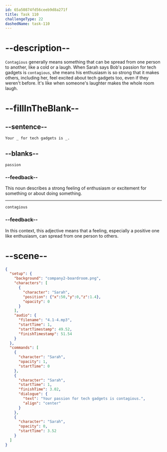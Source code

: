 ```yaml
---
id: 65a50874fd56ceeb9d8a271f
title: Task 110
challengeType: 22
dashedName: task-110
---
```


<!-- (Audio) Sarah: Your passion for tech gadgets is contagious. -->

# --description--

`Contagious` generally means something that can be spread from one person to another, like a cold or a laugh. When Sarah says Bob's passion for tech gadgets is `contagious`, she means his enthusiasm is so strong that it makes others, including her, feel excited about tech gadgets too, even if they weren't before. It's like when someone's laughter makes the whole room laugh.

# --fillInTheBlank--

## --sentence--

`Your _ for tech gadgets is _.`

## --blanks--

`passion`

### --feedback--

This noun describes a strong feeling of enthusiasm or excitement for something or about doing something.

---

`contagious`

### --feedback--

In this context, this adjective means that a feeling, especially a positive one like enthusiasm, can spread from one person to others.

# --scene--

```json
{
  "setup": {
    "background": "company2-boardroom.png",
    "characters": [
      {
        "character": "Sarah",
        "position": {"x":50,"y":0,"z":1.4},
        "opacity": 0
      }
    ],
    "audio": {
      "filename": "4.1-4.mp3",
      "startTime": 1,
      "startTimestamp": 49.52,
      "finishTimestamp": 51.54
    }
  },
  "commands": [
    {
      "character": "Sarah",
      "opacity": 1,
      "startTime": 0
    },
    {
      "character": "Sarah",
      "startTime": 1,
      "finishTime": 3.02,
      "dialogue": {
        "text": "Your passion for tech gadgets is contagious.",
        "align": "center"
      }
    },
    {
      "character": "Sarah",
      "opacity": 0,
      "startTime": 3.52
    }
  ]
}
```
